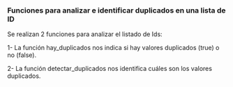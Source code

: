 ### Funciones para analizar e identificar duplicados en una lista de ID
Se realizan 2 funciones para analizar el listado de Ids: 


1- La función hay_duplicados nos indica si hay valores duplicados (true) o no (false).


2- La función detectar_duplicados nos identifica cuáles son los valores duplicados.
